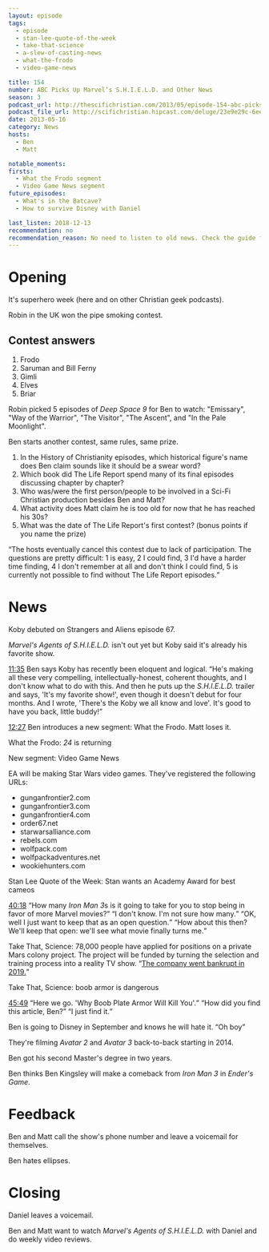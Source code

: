 ```yaml
---
layout: episode
tags:
  - episode
  - stan-lee-quote-of-the-week
  - take-that-science
  - a-slew-of-casting-news
  - what-the-frodo
  - video-game-news

title: 154
number: ABC Picks Up Marvel’s S.H.I.E.L.D. and Other News
season: 3
podcast_url: http://thescifichristian.com/2013/05/episode-154-abc-picks-up-marvels-s-h-i-e-l-d-and-other-news/
podcast_file_url: http://scifichristian.hipcast.com/deluge/23e9e29c-6eef-bac7-54c5-3d049d318f55.mp3
date: 2013-05-16
category: News
hosts:
  - Ben
  - Matt

notable_moments:
firsts:
  - What the Frodo segment
  - Video Game News segment
future_episodes:
  - What's in the Batcave?
  - How to survive Disney with Daniel

last_listen: 2018-12-13
recommendation: no
recommendation_reason: No need to listen to old news. Check the guide for what's interesting in hindsight.
---
```

# Opening
It's superhero week (here and on other Christian geek podcasts).

Robin in the UK won the pipe smoking contest.

## Contest answers

1. Frodo
2. Saruman and Bill Ferny
3. Gimli
4. Elves
5. Briar

Robin picked 5 episodes of <i class="work-title">Deep Space 9</i> for Ben to watch: "Emissary", "Way of the Warrior", "The Visitor", "The Ascent", and "In the Pale Moonlight". 

Ben starts another contest, same rules, same prize.

1. In the History of Christianity episodes, which historical figure's name does Ben claim sounds like it should be a swear word? 
2. Which book did The Life Report spend many of its final episodes discussing chapter by chapter? 
3. Who was/were the first person/people to be involved in a Sci-Fi Christian production besides Ben and Matt?
4. What activity does Matt claim he is too old for now that he has reached his 30s?
5. What was the date of The Life Report's first contest? (bonus points if you name the prize) 

<q class="archivist">The hosts eventually cancel this contest due to lack of participation. The questions are pretty difficult: 1 is easy, 2 I could find, 3 I'd have a harder time finding, 4 I don't remember at all and don't think I could find, 5 is currently not possible to find without The Life Report episodes.</q>



# News 
Koby debuted on Strangers and Aliens episode 67.

<i class="work-title">Marvel's Agents of S.H.I.E.L.D.</i> isn't out yet but Koby said it's already his favorite show. 

<div class="quote">
  <a class="timestamp tag is-medium is-rounded is-primary" href="http://scifichristian.hipcast.com/deluge/23e9e29c-6eef-bac7-54c5-3d049d318f55.mp3#t=00:11:35">11:35</a>
  <span class="quote-context is-size-6">Ben says Koby has recently been eloquent and logical.</span>
  <q class="ben">He's making all these very compelling, intellectually-honest, coherent thoughts, and I don't know what to do with this. And then he puts up the <i class="work-title">S.H.I.E.L.D.</i> trailer and says, 'It's my favorite show!', even though it doesn't debut for four months. And I wrote, 'There's the Koby we all know and love'. It's good to have you back, little buddy!</q>
</div>

<a class="timestamp tag is-medium is-rounded is-primary" href="http://scifichristian.hipcast.com/deluge/23e9e29c-6eef-bac7-54c5-3d049d318f55.mp3#t=00:12:27">12:27</a> Ben introduces a new segment: What the Frodo. Matt loses it.

What the Frodo: <i class="work-title">24</i> is returning

New segment: Video Game News

EA will be making Star Wars video games. They've registered the following URLs:
- gunganfrontier2.com
- gunganfrontier3.com
- gunganfrontier4.com
- order67.net
- starwarsalliance.com
- rebels.com
- wolfpack.com
- wolfpackadventures.net
- wookiehunters.com

Stan Lee Quote of the Week: Stan wants an Academy Award for best cameos

<div class="quote">
  <a class="timestamp tag is-medium is-rounded is-primary" href="http://scifichristian.hipcast.com/deluge/23e9e29c-6eef-bac7-54c5-3d049d318f55.mp3#t=00:40:18">40:18</a>
  <q class="ben">How many <i class="work-title">Iron Man 3</i>s is it going to take for you to stop being in favor of more Marvel movies?</q>
  <q class="matt">I don't know. I'm not sure how many.</q>
  <q class="ben">OK, well I just want to keep that as an open question.</q>
  <q class="matt">How about this then? We'll keep that open: we'll see what movie finally turns me.</q>
</div>

Take That, Science: 78,000 people have applied for positions on a private Mars colony project. The project will be funded by turning the selection and training process into a reality TV show.
<q class="archivist inline"><a href="https://en.m.wikipedia.org/wiki/Mars_One">The company went bankrupt in 2019.</a></q>

Take That, Science: boob armor is dangerous

<div class="quote">
  <a class="timestamp tag is-medium is-rounded is-primary" href="http://scifichristian.hipcast.com/deluge/23e9e29c-6eef-bac7-54c5-3d049d318f55.mp3#t=00:45:49">45:49</a>
  <span class="quote-context is-size-6"></span>
  <q class="ben">Here we go. 'Why Boob Plate Armor Will Kill You'.</q>
  <q class="matt">How did you find this article, Ben?</q>
  <q class="ben">I just find it.</q>
</div>

Ben is going to Disney in September and knows he will hate it. <q class="archivist inline">Oh boy</q>

They're filming <i class="work-title">Avatar 2</i> and <i class="work-title">Avatar 3</i> back-to-back starting in 2014.

Ben got his second Master's degree in two years. 

Ben thinks Ben Kingsley will make a comeback from <i class="work-title">Iron Man 3</i> in <i class="work-title">Ender's Game</i>.



# Feedback
Ben and Matt call the show's phone number and leave a voicemail for themselves.

Ben hates ellipses.



# Closing
Daniel leaves a voicemail. 

Ben and Matt want to watch <i class="work-title">Marvel's Agents of S.H.I.E.L.D.</i> with Daniel and do weekly video reviews.